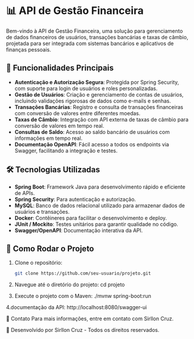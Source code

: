 # 📊 API de Gestão Financeira

Bem-vindo à API de Gestão Financeira, uma solução para gerenciamento de dados financeiros de usuários, transações bancárias e taxas de câmbio, projetada para ser integrada com sistemas bancários e aplicativos de finanças pessoais.

## 🚀 Funcionalidades Principais

- **Autenticação e Autorização Segura**: Protegida por Spring Security, com suporte para login de usuários e roles personalizadas.
- **Gestão de Usuários**: Criação e gerenciamento de contas de usuários, incluindo validações rigorosas de dados como e-mails e senhas.
- **Transações Bancárias**: Registro e consulta de transações financeiras com conversão de valores entre diferentes moedas.
- **Taxas de Câmbio**: Integração com API externa de taxas de câmbio para conversão de valores em tempo real.
- **Consultas de Saldo**: Acesso ao saldo bancário de usuários com informações em tempo real.
- **Documentação OpenAPI**: Fácil acesso a todos os endpoints via Swagger, facilitando a integração e testes.

## 🛠 Tecnologias Utilizadas

- **Spring Boot**: Framework Java para desenvolvimento rápido e eficiente de APIs.
- **Spring Security**: Para autenticação e autorização.
- **MySQL**: Banco de dados relacional utilizado para armazenar dados de usuários e transações.
- **Docker**: Contêineres para facilitar o desenvolvimento e deploy.
- **JUnit / Mockito**: Testes unitários para garantir qualidade no código.
- **Swagger/OpenAPI**: Documentação interativa da API.

## 🔧 Como Rodar o Projeto

1. Clone o repositório:
   ```bash
   git clone https://github.com/seu-usuario/projeto.git

2. Navegue até o diretório do projeto:
cd projeto

3. Execute o projeto com o Maven:
./mvnw spring-boot:run

4.documentação da API:
http://localhost:8080/swagger-ui



📧 Contato
Para mais informações, entre em contato com Sirllon Cruz.

🚀 Desenvolvido por Sirllon Cruz - Todos os direitos reservados.
